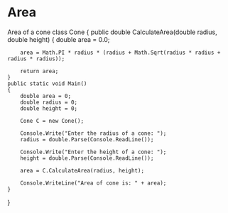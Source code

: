 # Area
Area of a cone
class Cone
{
    public double CalculateArea(double radius, double height)
    {
        double area = 0.0;

        area = Math.PI * radius * (radius + Math.Sqrt(radius * radius + radius * radius));

        return area;
    }
    public static void Main()
    {
        double area = 0;
        double radius = 0;
        double height = 0;

        Cone C = new Cone();

        Console.Write("Enter the radius of a cone: ");
        radius = double.Parse(Console.ReadLine());

        Console.Write("Enter the height of a cone: ");
        height = double.Parse(Console.ReadLine());

        area = C.CalculateArea(radius, height);

        Console.WriteLine("Area of cone is: " + area);
    }
}
